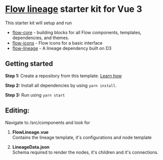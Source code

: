 # [Flow lineage](https://github.com/cldcvr/flow-lineage) starter kit for Vue 3

This starter kit will setup and run

- [flow-core](https://github.com/cldcvr/flow-core) - building blocks for all Flow components, templates, dependencies, and themes.
- [flow-icons](https://github.com/cldcvr/flow-icon) - Flow icons for a basic interface
- [flow-lineage](https://github.com/cldcvr/flow-lineage) - A lineage dependency built on D3

## Getting started

**Step 1:** Create a repository from this template. [Learn how](https://docs.github.com/en/repositories/creating-and-managing-repositories/creating-a-repository-from-a-template)

**Step 2:** Install all dependencies by using `yarn install`.

**Step 3:** Run using `yarn start`

## **Editing:**

Navigate to /src/components and look for

1. **FlowLineage.vue** <br />
   Contains the lineage template, it's configurations and node template

2. **LineageData.json** <br />
   Schema required to render the nodes, it's children and it's connections.
